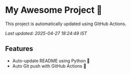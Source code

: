 # My Awesome Project 🚀

This project is automatically updated using GitHub Actions.

_Last updated: 2025-04-27 18:24:49 IST_

## Features
- Auto-update README using Python 🐍
- Auto Git push with GitHub Actions 🤖
